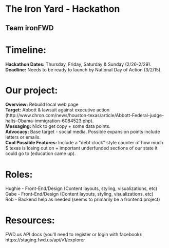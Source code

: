 <h1>The Iron Yard - Hackathon</h1>
<h2>Team ironFWD</h2>
<h1>Timeline:</h1>
<strong>Hackathon Dates:</strong> Thursday, Friday, Saturday & Sunday (2/26-2/29).
<br>
<strong>Deadline:</strong> Needs to be ready to launch by National Day of Action (3/2/15). 

<h1>Our project:</h1>
<strong>Overview:</strong> Rebuild local web page
<br>
<strong>Target:</strong> Abbott & lawsuit against executive action (http://www.chron.com/news/houston-texas/article/Abbott-Federal-judge-halts-Obama-immigration-6084523.php).
<br>
<strong>Messaging:</strong> Nick to get copy + some data points.
<br>
<strong>Advocacy:</strong> Base target - social media. Possible expansion points include letters or emails.
<br>
<strong>Cool Possible Features:</strong> Include a "debt clock" style counter of how much $ texas is losing out on + important underfunded sections of our state it could go to (education came up).

<h1>Roles:</h1>
Hughie - Front-End/Design (Content layouts, styling, visualizations, etc)
<br>
Gabe - Front-End/Design (Content layouts, styling, visualizations, etc)
<br>
Rob - Backend help as needed (seems to primarily be a frontend project)

<h1>Resources:</h1>
FWD.us API docs (you'll need to register or login with facebook): https://staging.fwd.us/api/v1/explorer
